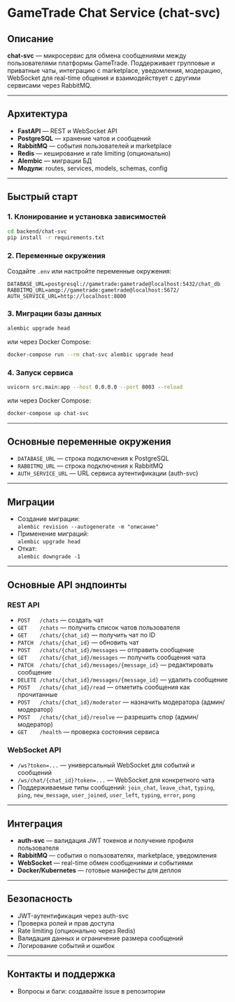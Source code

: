 # GameTrade Chat Service (chat-svc)

## Описание

**chat-svc** — микросервис для обмена сообщениями между пользователями платформы GameTrade. Поддерживает групповые и приватные чаты, интеграцию с marketplace, уведомления, модерацию, WebSocket для real-time общения и взаимодействует с другими сервисами через RabbitMQ.

---

## Архитектура
- **FastAPI** — REST и WebSocket API
- **PostgreSQL** — хранение чатов и сообщений
- **RabbitMQ** — события пользователей и marketplace
- **Redis** — кеширование и rate limiting (опционально)
- **Alembic** — миграции БД
- **Модули**: routes, services, models, schemas, config

---

## Быстрый старт

### 1. Клонирование и установка зависимостей
```bash
cd backend/chat-svc
pip install -r requirements.txt
```

### 2. Переменные окружения
Создайте `.env` или настройте переменные окружения:
```
DATABASE_URL=postgresql://gametrade:gametrade@localhost:5432/chat_db
RABBITMQ_URL=amqp://gametrade:gametrade@localhost:5672/
AUTH_SERVICE_URL=http://localhost:8000
```

### 3. Миграции базы данных
```bash
alembic upgrade head
```
или через Docker Compose:
```bash
docker-compose run --rm chat-svc alembic upgrade head
```

### 4. Запуск сервиса
```bash
uvicorn src.main:app --host 0.0.0.0 --port 8003 --reload
```
или через Docker Compose:
```bash
docker-compose up chat-svc
```

---

## Основные переменные окружения
- `DATABASE_URL` — строка подключения к PostgreSQL
- `RABBITMQ_URL` — строка подключения к RabbitMQ
- `AUTH_SERVICE_URL` — URL сервиса аутентификации (auth-svc)

---

## Миграции
- Создание миграции:  
  `alembic revision --autogenerate -m "описание"`
- Применение миграций:  
  `alembic upgrade head`
- Откат:  
  `alembic downgrade -1`

---

## Основные API эндпоинты

### REST API
- `POST   /chats` — создать чат
- `GET    /chats` — получить список чатов пользователя
- `GET    /chats/{chat_id}` — получить чат по ID
- `PATCH  /chats/{chat_id}` — обновить чат
- `POST   /chats/{chat_id}/messages` — отправить сообщение
- `GET    /chats/{chat_id}/messages` — получить сообщения чата
- `PATCH  /chats/{chat_id}/messages/{message_id}` — редактировать сообщение
- `DELETE /chats/{chat_id}/messages/{message_id}` — удалить сообщение
- `POST   /chats/{chat_id}/read` — отметить сообщения как прочитанные
- `POST   /chats/{chat_id}/moderator` — назначить модератора (админ/модератор)
- `POST   /chats/{chat_id}/resolve` — разрешить спор (админ/модератор)
- `GET    /health` — проверка состояния сервиса

### WebSocket API
- `/ws?token=...` — универсальный WebSocket для событий и сообщений
- `/ws/chat/{chat_id}?token=...` — WebSocket для конкретного чата
- Поддерживаемые типы сообщений: `join_chat`, `leave_chat`, `typing`, `ping`, `new_message`, `user_joined`, `user_left`, `typing`, `error`, `pong`

---



## Интеграция
- **auth-svc** — валидация JWT токенов и получение профиля пользователя
- **RabbitMQ** — события о пользователях, marketplace, уведомления
- **WebSocket** — real-time обмен сообщениями и событиями
- **Docker/Kubernetes** — готовые манифесты для деплоя

---

## Безопасность
- JWT-аутентификация через auth-svc
- Проверка ролей и прав доступа
- Rate limiting (опционально через Redis)
- Валидация данных и ограничение размера сообщений
- Логирование событий и ошибок

---

## Контакты и поддержка
- Вопросы и баги: создавайте issue в репозитории
